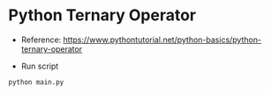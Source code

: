 # Python Ternary Operator

- Reference: https://www.pythontutorial.net/python-basics/python-ternary-operator

- Run script

```python
python main.py
```
